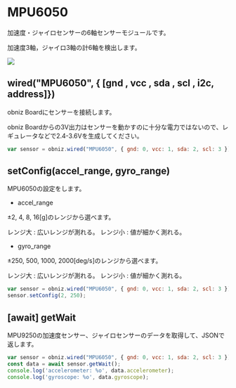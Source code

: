 # MPU6050

加速度・ジャイロセンサーの6軸センサーモジュールです。

加速度3軸，ジャイロ3軸の計6軸を検出します。

![](image.jpg)

## wired("MPU6050", { [gnd , vcc , sda , scl , i2c, address]})
obniz Boardにセンサーを接続します。

obniz Boardからの3V出力はセンサーを動かすのに十分な電力ではないので、レギュレータなどで2.4-3.6Vを生成してください。

```javascript
var sensor = obniz.wired("MPU6050", { gnd: 0, vcc: 1, sda: 2, scl: 3 });
```

## setConfig(accel_range, gyro_range)

MPU6050の設定をします。

- accel_range

 ±2, 4, 8, 16[g]のレンジから選べます。

レンジ大	: 広いレンジが測れる。
レンジ小	: 値が細かく測れる。

- gyro_range

±250, 500, 1000, 2000[deg/s]のレンジから選べます。

レンジ大	: 広いレンジが測れる。
レンジ小	: 値が細かく測れる。

```javascript
var sensor = obniz.wired("MPU6050", { gnd: 0, vcc: 1, sda: 2, scl: 3 });
sensor.setConfig(2, 250);
```

## [await] getWait

MPU9250の加速度センサー、ジャイロセンサーのデータを取得して、JSONで返します。

```javascript
var sensor = obniz.wired("MPU6050", { gnd: 0, vcc: 1, sda: 2, scl: 3 });
const data = await sensor.getWait();
console.log('accelerometer: %o', data.accelerometer);
console.log('gyroscope: %o', data.gyroscope);
```